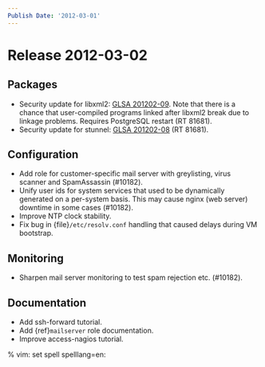 ```yaml
---
Publish Date: '2012-03-01'
---
```


# Release 2012-03-02

## Packages

- Security update for libxml2: [GLSA 201202-09]. Note that there is
  a chance that user-compiled programs linked after libxml2 break due to linkage
  problems. Requires PostgreSQL restart (RT 81681).
- Security update for stunnel: [GLSA 201202-08] (RT 81681).

## Configuration

- Add role for customer-specific mail server with greylisting, virus scanner and
  SpamAssassin (#10182).
- Unify user ids for system services that used to be dynamically generated on a
  per-system basis. This may cause nginx (web server) downtime in some cases
  (#10182).
- Improve NTP clock stability.
- Fix bug in {file}`/etc/resolv.conf` handling that caused delays during VM
  bootstrap.

## Monitoring

- Sharpen mail server monitoring to test spam rejection etc. (#10182).

## Documentation

- Add ssh-forward tutorial.
- Add {ref}`mailserver` role documentation.
- Improve access-nagios tutorial.

% vim: set spell spelllang=en:

[glsa 201202-08]: http://www.gentoo.org/security/en/glsa/glsa-201202-08.xml
[glsa 201202-09]: http://www.gentoo.org/security/en/glsa/glsa-201202-09.xml
